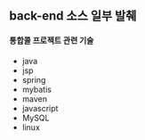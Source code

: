 ## back-end 소스 일부 발췌
#### 통합콜 프로젝트 관련 기술
- java
- jsp
- spring
- mybatis
- maven
- javascript
- MySQL
- linux
